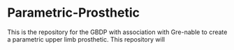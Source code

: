 # Parametric-Prosthetic
This is the repository for the GBDP with association with Gre-nable to create a parametric upper limb prosthetic. This repository will 
